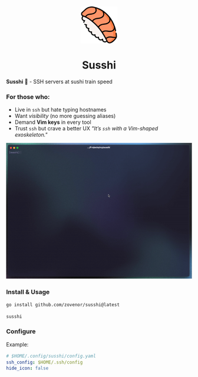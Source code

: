 <p align=center>
 <img src="./assets/icon.png" alt="icon" width="100">
</p>
 <h1 align=center>Susshi</h1>
 
**Susshi** 🍣 - SSH servers at sushi train speed

### **For those who:**
- Live in `ssh` but hate typing hostnames
- Want _visibility_ (no more guessing aliases)
- Demand **Vim keys** in every tool
- Trust `ssh` but crave a better UX
_"It’s `ssh` with a Vim-shaped exoskeleton."_
 
![](./assets/preview.gif)
### Install & Usage
```shell
go install github.com/zovenor/susshi@latest

susshi
```
### Configure
Example:
```yaml
# $HOME/.config/susshi/config.yaml
ssh_config: $HOME/.ssh/config
hide_icon: false
```
